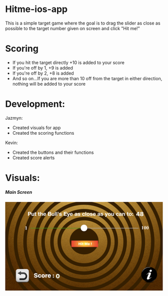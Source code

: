 # Hitme-ios-app
This is a simple target game where the goal is to drag the slider as close as possible to the target number given on screen and click "Hit me!"

# Scoring
- If you hit the target directly +10 is added to your score
- If you're off by 1, +9 is added
- If you're off by 2, +8 is added
- And so on...If you are more than 10 off from the target in either direction, nothing will be added to your score

# Development:
Jazmyn:
  - Created visuals for app
  - Created the scoring functions
  
Kevin:
  - Created the buttons and their functions
  - Created score alerts
  
  
# Visuals:
##### Main Screen
![Main Screen](https://github.com/kr3110/Hitme-ios-app/blob/master/hitme/img/Simulator%20Screen%20Shot%20-%20iPhone%207%20-%202018-12-25%20at%2021.15.39.png?raw=true)

